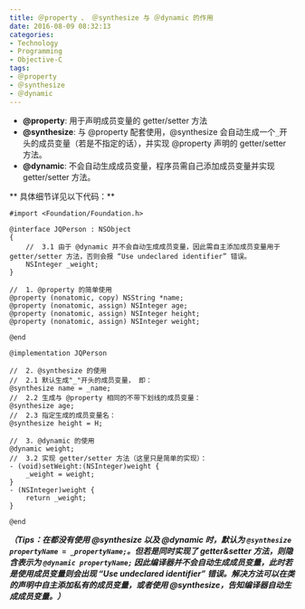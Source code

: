 ```yaml
---
title: ＠property 、 ＠synthesize 与 ＠dynamic 的作用
date: 2016-08-09 08:32:13
categories: 
- Technology
- Programming
- Objective-C
tags:
- ＠property
- ＠synthesize
- ＠dynamic
---
```

- **@property**: 用于声明成员变量的 getter/setter 方法
- **@synthesize**: 与 @property 配套使用，@synthesize 会自动生成一个`_`开头的成员变量（若是不指定的话），并实现 @property 声明的 getter/setter 方法。
- **@dynamic**: 不会自动生成成员变量，程序员需自己添加成员变量并实现 getter/setter 方法。    

<!-- more -->

** 具体细节详见以下代码：**

``` objc
#import <Foundation/Foundation.h>

@interface JQPerson : NSObject
{
    //  3.1 由于 @dynamic 并不会自动生成成员变量，因此需自主添加成员变量用于 getter/setter 方法，否则会报 “Use undeclared identifier” 错误。
    NSInteger _weight;
}

//  1. @property 的简单使用
@property (nonatomic, copy) NSString *name;
@property (nonatomic, assign) NSInteger age;
@property (nonatomic, assign) NSInteger height;
@property (nonatomic, assign) NSInteger weight;

@end

@implementation JQPerson

//  2. @synthesize 的使用
//  2.1 默认生成"_"开头的成员变量， 即：
@synthesize name = _name;
//  2.2 生成与 @property 相同的不带下划线的成员变量：
@synthesize age;
//  2.3 指定生成的成员变量名：
@synthesize height = H;

//  3. @dynamic 的使用
@dynamic weight;
//  3.2 实现 getter/setter 方法（这里只是简单的实现）：
- (void)setWeight:(NSInteger)weight {
    _weight = weight;
}
- (NSInteger)weight {
    return _weight;
}

@end
```
***（Tips：在都没有使用 @synthesize 以及 @dynamic 时，默认为 `@synthesize propertyName = _propertyName;`。但若是同时实现了 getter&setter 方法，则隐含表示为 `@dynamic propertyName;` 因此编译器并不会自动生成成员变量，此时若是使用成员变量则会出现 “Use undeclared identifier” 错误。解决方法可以在类的声明中自主添加私有的成员变量，或者使用 @synthesize，告知编译器自动生成成员变量。）***
